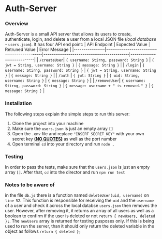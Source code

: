 # Auth-Server

### Overview

Auth-Server is a small API server that allows its users to create, authenticate, login, and delete a user from a local JSON file (_local database -_ `users.json`).
It has four API end point:
| API Endpoint | Expected Value | Retruned Value | Error Message |
|----------------|---------------------------------------------|--------------------------------------------|----------------------------|
| `/createUser`| `{ username: Stirng, password: String }` | `{ jwt = String, username: String }` | `{ message: String }` |
| `/login` | `{ username: Stirng, password: String }` | `{ jwt = String, username: String }` | `{ message: String }` |
| `/auth` | `{ jwt: String }` | `{ uid: String, username: String }` | `{ message: String }` |
| `/removeUser`| `{ username: Stirng, password: String }` | `{ message: username + " is removed." }` | `{ message: String }` |

### Installation

The following steps explain the simple steps to run this server:

1. Clone the project into your machine
2. Make sure the `users.json` is just an empty array `[]`
3. Open the `.env` file and replace `"INSERT_SECRET_KEY"` with your own secret key <ins>**(NO QUOTES)**</ins> as well as the port number
4. Open terminal `cd` into your directory and run `node .`

### Testing

In order to pass the tests, make sure that the `users.json` is just an empty array `[]`. After that, `cd` into the director and run `npm run test`

### Notes to be aware of

in the file `db.js` there is a function named `deleteUser(uid, username)` on `line 52`. This function is responsible for receiving the `uid` and the `username` of a user and check it across the local databse `users.json` then removes the user. However, after removing it, it returns an array of all users as well as a boolean to confirm if the user is deleted or not `return { newUsers, deleted };`. The `newUsers` array is returned for testing pusposes only. If this is being used to run the server, than it should only return the deleted variable in the object as follows `return { deleted };`
